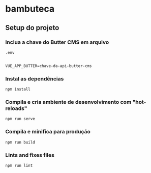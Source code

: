 # bambuteca

## Setup do projeto 

### Inclua a chave do Butter CMS em arquivo 
`.env`
```

VUE_APP_BUTTER=chave-da-api-butter-cms

```

### Instal as dependências
```
npm install
```

### Compila e cria ambiente de desenvolvimento com "hot-reloads"
```
npm run serve
```

### Compila e minifica para produção
```
npm run build
```

### Lints and fixes files
```
npm run lint
```
